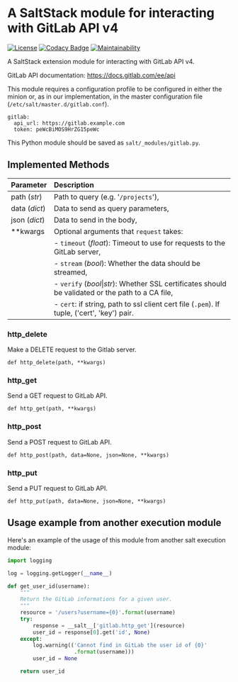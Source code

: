 # A SaltStack module for interacting with GitLab API v4

[![License](https://img.shields.io/badge/License-Apache--2.0-blue.svg)](https://spdx.org/licenses/Apache-2.0.html)
[![Codacy Badge](https://app.codacy.com/project/badge/Grade/34d9d4b1414c4d24a65bf1c4172ef636)](https://www.codacy.com/manual/madrisan/saltstack-gitlab-apiv4?utm_source=github.com&amp;utm_medium=referral&amp;utm_content=madrisan/saltstack-gitlab-apiv4&amp;utm_campaign=Badge_Grade)
[![Maintainability](https://api.codeclimate.com/v1/badges/55c3b99a3c91820304be/maintainability)](https://codeclimate.com/github/madrisan/saltstack-gitlab-apiv4/maintainability)

A SaltStack extension module for interacting with GitLab API v4.

GitLab API documentation: <https://docs.gitlab.com/ee/api>

This module requires a configuration profile to be configured in either the minion or, as in our implementation, in the master configuration file (`/etc/salt/master.d/gitlab.conf`).

    gitlab:
      api_url: https://gitlab.example.com
      token: peWcBiMOS9HrZG15peWc

This Python module should be saved as `salt/_modules/gitlab.py`.

## Implemented Methods

| Parameter     | Description                                                             |
|:--------------|:------------------------------------------------------------------------|
| path (*str*)  | Path to query (e.g. '`/projects`'),                                     |
| data (*dict*) | Data to send as query parameters,                                       |
| json (*dict*) | Data to send in the body,                                               |
| **kwargs      | Optional arguments that `request` takes:                                |
|               | - `timeout` (*float*): Timeout to use for requests to the GitLab server,|
|               | - `stream` (*bool*): Whether the data should be streamed,               |
|               | - `verify` (*bool*\|*str*): Whether SSL certificates should be validated or the path to a CA file,|
|               | - `cert`: if string, path to ssl client cert file (`.pem`). If tuple, ('cert', 'key') pair.       |

### http_delete

Make a DELETE request to the Gitlab server.

    def http_delete(path, **kwargs)
    
### http_get

Send a GET request to GitLab API.

    def http_get(path, **kwargs)

### http_post

Send a POST request to GitLab API.

    def http_post(path, data=None, json=None, **kwargs)

### http_put

Send a PUT request to GitLab API.

    def http_put(path, data=None, json=None, **kwargs)

## Usage example from another execution module

Here's an example of the usage of this module from another salt execution module:
```python
import logging

log = logging.getLogger(__name__)

def get_user_id(username):
    """
    Return the GitLab informations for a given user.
    """
    resource = '/users?username={0}'.format(username)
    try:
        response = __salt__['gitlab.http_get'](resource)
        user_id = response[0].get('id', None)
    except:
        log.warning(('Cannot find in GitLab the user id of {0}'
                     .format(username)))
        user_id = None

    return user_id
```
